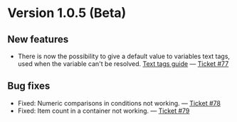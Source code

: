 # Version 1.0.5 (Beta)

## New features

- There is now the possibility to give a default value to variables text tags, used when the variable can't be resolved. [Text tags guide](https://wow.curseforge.com/projects/total-rp-3-extended/pages/tutorials/variable-tags) — [Ticket #77](https://wow.curseforge.com/projects/total-rp-3-extended/issues/77)

## Bug fixes

- Fixed: Numeric comparisons in conditions not working. — [Ticket #78](https://wow.curseforge.com/projects/total-rp-3-extended/issues/78)
- Fixed: Item count in a container not working. — [Ticket #79](https://wow.curseforge.com/projects/total-rp-3-extended/issues/79)